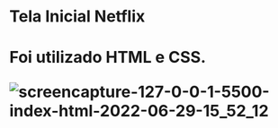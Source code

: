 <h1> Tela Inicial Netflix <h1>

Foi utilizado HTML e CSS.

![screencapture-127-0-0-1-5500-index-html-2022-06-29-15_52_12](https://user-images.githubusercontent.com/98523060/176514055-69e0d2e0-486e-4619-a4ca-661d18d368c7.png)
